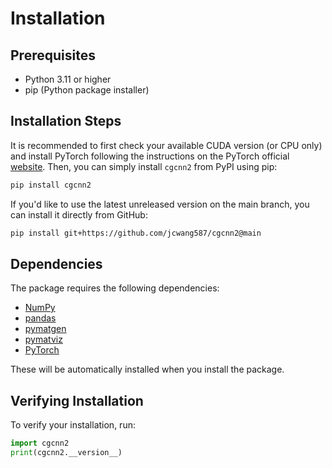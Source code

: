 # Installation

## Prerequisites

- Python 3.11 or higher
- pip (Python package installer)

## Installation Steps

It is recommended to first check your available CUDA version (or CPU only) and install PyTorch following the instructions on the PyTorch official [website](https://pytorch.org/get-started/locally/). Then, you can simply install `cgcnn2` from PyPI using pip:

```bash
pip install cgcnn2
```

If you'd like to use the latest unreleased version on the main branch, you can install it directly from GitHub:

```bash
pip install git+https://github.com/jcwang587/cgcnn2@main
```

## Dependencies

The package requires the following dependencies:

* [NumPy](https://numpy.org/)
* [pandas](https://pandas.pydata.org/)
* [pymatgen](https://pymatgen.org/)
* [pymatviz](https://pymatviz.janosh.dev/)
* [PyTorch](https://pytorch.org/)

These will be automatically installed when you install the package.

## Verifying Installation

To verify your installation, run:
```python
import cgcnn2
print(cgcnn2.__version__)
``` 
